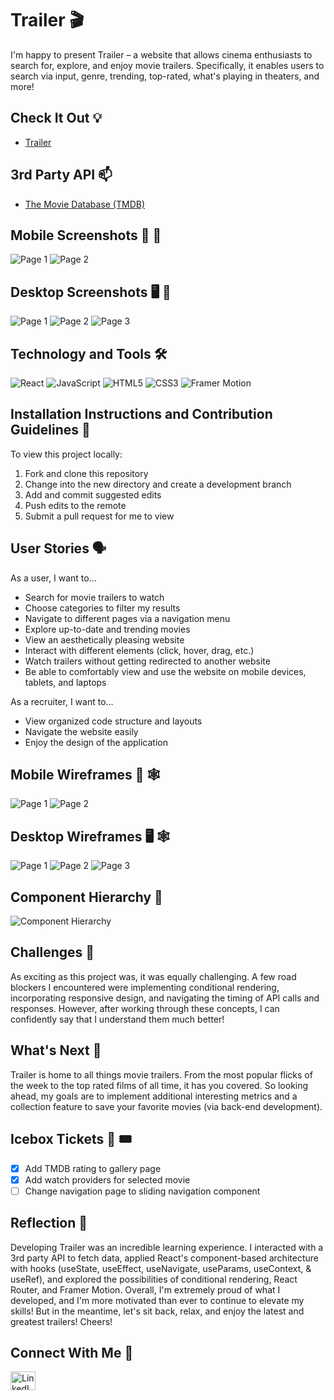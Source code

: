 # Trailer 🎬
I'm happy to present Trailer – a website that allows cinema enthusiasts to search for, explore, and enjoy movie trailers. Specifically, it enables users to search via input, genre, trending, top-rated, what's playing in theaters, and more!

## Check It Out 💡 
- [Trailer](https://trail-er.netlify.app/) 

## 3rd Party API 📫
- [The Movie Database (TMDB)](https://www.themoviedb.org/documentation/api)

## Mobile Screenshots 📱 📸
![Page 1](/screenshots/mobile/screenshot-m1.png)
![Page 2](/screenshots/mobile/screenshot-m2.png)

## Desktop Screenshots 🖥 📸
![Page 1](/screenshots/desktop/screenshot-d1.png)
![Page 2](/screenshots/desktop/screenshot-d2.png)
![Page 3](/screenshots/desktop/screenshot-d3.png)

## Technology and Tools 🛠
![React](https://img.shields.io/badge/react-%2320232a.svg?style=for-the-badge&logo=react&logoColor=%2361DAFB)
![JavaScript](https://img.shields.io/badge/JavaScript-F7DF1E?style=for-the-badge&logo=javascript&logoColor=black)
![HTML5](https://img.shields.io/badge/html5-%23E34F26.svg?style=for-the-badge&logo=html5&logoColor=white)
![CSS3](https://img.shields.io/badge/css3-%231572B6.svg?style=for-the-badge&logo=css3&logoColor=white)
![Framer Motion](https://img.shields.io/badge/-FRAMER%20MOTION-blueviolet?style=for-the-badge&logo=framer)


## Installation Instructions and Contribution Guidelines 📲
To view this project locally:
1. Fork and clone this repository
2. Change into the new directory and create a development branch 
3. Add and commit suggested edits
4. Push edits to the remote
5. Submit a pull request for me to view

## User Stories 🗣
As a user, I want to...
- Search for movie trailers to watch 
- Choose categories to filter my results
- Navigate to different pages via a navigation menu
- Explore up-to-date and trending movies
- View an aesthetically pleasing website
- Interact with different elements (click, hover, drag, etc.)
- Watch trailers without getting redirected to another website
- Be able to comfortably view and use the website on mobile devices, tablets, and laptops

As a recruiter, I want to...
- View organized code structure and layouts 
- Navigate the website easily 
- Enjoy the design of the application

## Mobile Wireframes 📱 🕸
![Page 1](/planning/wireframes/mobile/wireframe-m1.png)
![Page 2](/planning/wireframes/mobile/wireframe-m2.png)

## Desktop Wireframes 🖥 🕸
![Page 1](/planning/wireframes/desktop/wireframe-d1.png)
![Page 2](/planning/wireframes/desktop/wireframe-d2.png)
![Page 3](/planning/wireframes/desktop/wireframe-d3.png)

## Component Hierarchy 🧩
![Component Hierarchy](/planning/component-hierarchy/component-hierarchy.png)

## Challenges 💪
As exciting as this project was, it was equally challenging. A few road blockers I encountered were implementing conditional rendering, incorporating responsive design, and navigating the timing of API calls and responses. However, after working through these concepts, I can confidently say that I understand them much better!

## What's Next 🏁
Trailer is home to all things movie trailers. From the most popular flicks of the week to the top rated films of all time, it has you covered. So looking ahead, my goals are to implement additional interesting metrics and a collection feature to save your favorite movies (via back-end development). 

## Icebox Tickets 🧊 🎟
- [x] Add TMDB rating to gallery page
- [x] Add watch providers for selected movie
- [ ] Change navigation page to sliding navigation component  

## Reflection 🙌
Developing Trailer was an incredible learning experience. I interacted with a 3rd party API to fetch data, applied React's component-based architecture with hooks (useState, useEffect, useNavigate, useParams, useContext, & useRef), and explored the possibilities of conditional rendering, React Router, and Framer Motion. Overall, I'm extremely proud of what I developed, and I'm more motivated than ever to continue to elevate my skills! But in the meantime, let's sit back, relax, and enjoy the latest and greatest trailers! Cheers!

## Connect With Me 👥
<p align="left">
    <a 
    target="_blank" href="https://www.linkedin.com/in/lance-chin/"><img align="center" src="https://raw.githubusercontent.com/rahuldkjain/github-profile-readme-generator/master/src/images/icons/Social/linked-in-alt.svg" alt="LinkedIn Icon" height="30" width="40"/>
    </a>
</p>